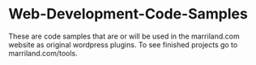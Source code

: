# Web-Development-Code-Samples
These are code samples that are or will be used in the marriland.com website as original wordpress plugins. To see finished projects go to marriland.com/tools.
